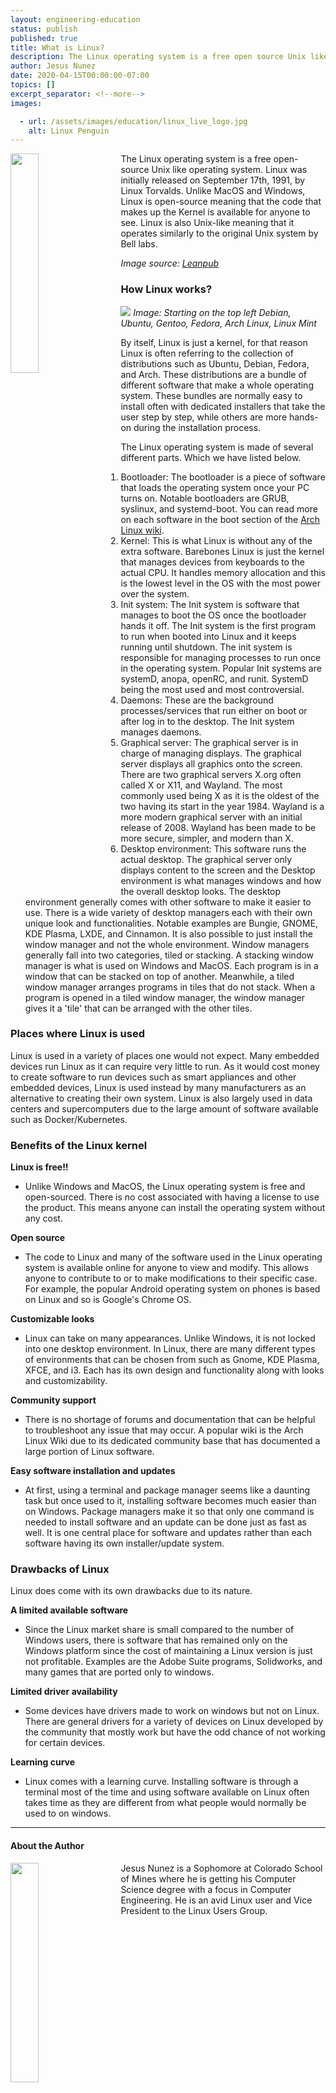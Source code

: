 ```yaml
---
layout: engineering-education
status: publish
published: true
title: What is Linux?
description: The Linux operating system is a free open source Unix like operating system. Linux is an open-source meaning that the code that makes up the Kernel is available for anyone to see. For that reason Linux is often referring to the collection of distributions such as Ubuntu, Debian, Fedora, and Arch. These distributions are a bundle of software that makes a whole operating system.
author: Jesus Nunez
date: 2020-04-15T00:00:00-07:00
topics: []
excerpt_separator: <!--more-->
images:

  - url: /assets/images/education/linux_live_logo.jpg
    alt: Linux Penguin  
---
```

<img src="/assets/images/education/Tux_linux_logo.png" style="float: left; padding-right: 5%; margin-bottom: 10px; width:30%;">

The Linux operating system is a free open-source Unix like operating system. Linux was initially released on September 17th, 1991, by Linux Torvalds. Unlike MacOS and Windows, Linux is open-source meaning that the code that makes up the Kernel is available for anyone to see. Linux is also Unix-like meaning that it operates similarly to the original Unix system by Bell labs.

*Image source: [Leanpub](https://leanpub.com/jelinux/read)*

<!--more-->

### How Linux works?
![](/assets/images/education/linuxlogos.png)
*Image: Starting on the top left Debian, Ubuntu, Gentoo, Fedora, Arch Linux, Linux Mint*

By itself, Linux is just a kernel, for that reason Linux is often referring to the collection of distributions such as Ubuntu, Debian, Fedora, and Arch. These distributions are a bundle of different software that make a whole operating system. These bundles are normally easy to install often with dedicated installers that take the user step by step, while others are more hands-on during the installation process.

The Linux operating system is made of several different parts. Which we have listed below.

1. Bootloader: The bootloader is a piece of software that loads the operating system once your PC turns on. Notable bootloaders are GRUB, syslinux, and systemd-boot. You can read more on each software in the boot section of the [Arch Linux wiki](https://wiki.archlinux.org/index.php/Arch_boot_process#Boot_loader).
2. Kernel: This is what Linux is without any of the extra software. Barebones Linux is just the kernel that manages devices from keyboards to the actual CPU. It handles memory allocation and this is the lowest level in the OS with the most power over the system.
3. Init system: The Init system is software that manages to boot the OS once the bootloader hands it off. The Init system is the first program to run when booted into Linux and it keeps running until shutdown. The init system is responsible for managing processes to run once in the operating system. Popular Init systems are systemD, anopa, openRC, and runit. SystemD being the most used and most controversial.
4. Daemons: These are the background processes/services that run either on boot or after log in to the desktop. The Init system manages daemons.
5. Graphical server: The graphical server is in charge of managing displays. The graphical server displays all graphics onto the screen. There are two graphical servers X.org often called X or X11, and Wayland. The most commonly used being X as it is the oldest of the two having its start in the year 1984. Wayland is a more modern graphical server with an initial release of 2008. Wayland has been made to be more secure, simpler, and modern than X.
6. Desktop environment: This software runs the actual desktop. The graphical server only displays content to the screen and the Desktop environment is what manages windows and how the overall desktop looks. The desktop environment generally comes with other software to make it easier to use. There is a wide variety of desktop managers each with their own unique look and functionalities. Notable examples are Bungie, GNOME, KDE Plasma, LXDE, and Cinnamon. It is also possible to just install the window manager and not the whole environment. Window managers generally fall into two categories, tiled or stacking. A stacking window manager is what is used on Windows and MacOS. Each program is in a window that can be stacked on top of another. Meanwhile, a tiled window manager arranges programs in tiles that do not stack. When a program is opened in a tiled window manager, the window manager gives it a 'tile' that can be arranged with the other tiles.

### Places where Linux is used
Linux is used in a variety of places one would not expect. Many embedded devices run Linux as it can require very little to run. As it would cost money to create software to run devices such as smart appliances and other embedded devices, Linux is used instead by many manufacturers as an alternative to creating their own system. Linux is also largely used in data centers and supercomputers due to the large amount of software available such as Docker/Kubernetes.

### Benefits of the Linux kernel
**Linux is free!!**
- Unlike Windows and MacOS, the Linux operating system is free and open-sourced. There is no cost associated with having a license to use the product. This means anyone can install the operating system without any cost.

**Open source**
- The code to Linux and many of the software used in the Linux operating system is available online for anyone to view and modify. This allows anyone to contribute to or to make modifications to their specific case. For example, the popular Android operating system on phones is based on Linux and so is Google's Chrome OS.

**Customizable looks**
- Linux can take on many appearances. Unlike Windows, it is not locked into one desktop environment. In Linux, there are many different types of environments that can be chosen from such as Gnome, KDE Plasma, XFCE, and i3. Each has its own design and functionality along with looks and customizability.

**Community support**
- There is no shortage of forums and documentation that can be helpful to troubleshoot any issue that may occur. A popular wiki is the Arch Linux Wiki due to its dedicated community base that has documented a large portion of Linux software.

**Easy software installation and updates**
- At first, using a terminal and package manager seems like a daunting task but once used to it, installing software becomes much easier than on Windows. Package managers make it so that only one command is needed to install software and an update can be done just as fast as well. It is one central place for software and updates rather than each software having its own installer/update system.

### Drawbacks of Linux
Linux does come with its own drawbacks due to its nature.

**A limited available software**
- Since the Linux market share is small compared to the number of Windows users, there is software that has remained only on the Windows platform since the cost of maintaining a Linux version is just not profitable. Examples are the Adobe Suite programs, Solidworks, and many games that are ported only to windows.

**Limited driver availability**
- Some devices have drivers made to work on windows but not on Linux. There are general drivers for a variety of devices on Linux developed by the community that mostly work but have the odd chance of not working for certain devices.

**Learning curve**
- Linux comes with a learning curve. Installing software is through a terminal most of the time and using software available on Linux often takes time as they are different from what people would normally be used to on windows.

---

#### About the Author
<img style="float: left; padding-right: 5%; margin-bottom: 10px; width:30%;" src="/assets/images/education/authors/jesus-nunez.jpg">Jesus Nunez is a Sophomore at Colorado School of Mines where he is getting his Computer Science degree with a focus in Computer Engineering. He is an avid Linux user and Vice President to the Linux Users Group.
